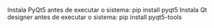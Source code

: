 Instala PyQt5 antes de executar o sistema: pip install pyqt5
Instala Qt designer antes de executar o sistema: pip install pyqt5-tools
